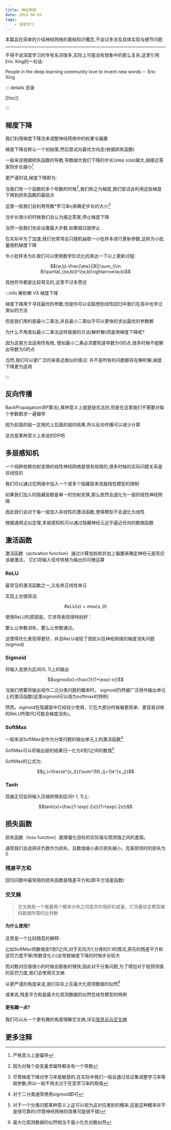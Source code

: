 ```yaml
---
title: 神经网络
date: 2024-06-03
tags:
    - 深度学习
---
```


本篇旨在简单的介绍神经网络的基础知识概念,不会过多涉及具体实现与细节问题

---

不得不说深度学习的专有名词很多,实际上可能没有想象中的那么复杂,这里引用Eric Xing的一句话:

People in the deep learning community love to invent new words  -- Eric Xing

::: details 目录

[[toc]]

:::



## 梯度下降

我们利用梯度下降法来调整神经网络中的权重与偏置

梯度下降会默认一个初始值,然后尝试向最优方向走(依据损失函数)

一般来说根据损失函数的导数,导数越大我们下降的步长(step size)越大,越接近答案则步长越小[^1]

更严谨的说,梯度下降即为:

当我们有一个函数的多个导数的时候[^2],我们称之为梯度,我们尝试会利用这些梯度下降到损失函数的最低点

这里一般我们会利用导数*学习率$\eta$来确定步长的大小[^3]

当步长很小的时候我们会认为接近答案,停止梯度下降

当然一般我们也会设置最大步数,如果超过就停止

在实际中为了加速,我们也常常会只随机抽取一小批样本进行更新参数,这称为小批量随机梯度下降

令小批样本为$B$,我们可以使用数学形式化的表达一下以上更新过程:

$$(w,b)-\frac{\eta}{|B|}\sum_{i\in B}\partial_{(w,b)}l^i(w,b)\rightarrow(w,b)$$

其他符号都是比较常见的,这里不过多赘述


:::info 解析解 VS 梯度下降

梯度下降用于寻找最优的参数,但是你可以会联想到线性回归中我们在高中也学过类似的方法

但是我们用的是最小二乘法,并且最小二乘似乎可以更快的求出最优的参数解

为什么不用类似最小二乘法这样直接的方法(解析解)而是用梯度下降呢?

因为这类方法适用性有限, 譬如最小二乘必须要知道导数为0的点,很多时候不能解出导数为0的点

当然,我们可以更广泛的来表述类似的情况: 并不是所有的问题都存在解析解,梯度下降更为适用

:::

## 反向传播

BackPropagation(BP算法),某种意义上就是链式法则,但是在这里我们不需要对每个参数都求一遍偏导  

因为前面的层一定用的上后面的层的结果,所以反向传播可以减少计算

这也是某种意义上来说的DP吧


## 多层感知机

一个纯粹依赖仿射变换的线性神经网络是很有局限的,很多时候的实际问题关系是非线性的

我们可以通过在网络中加入一个或多个隐藏层来克服线性模型的限制

如果我们加入的隐藏层都是单一的仿射变换,那么依然会退化为一层的线性神经网络

因此我们会对于每一层加入非线性的激活函数,使得模型不会退化为线性

根据通用近似定理,多层感知机可以通过隐藏神经元近乎逼近任何的数据函数



## 激活函数

激活函数（activation function）通过计算加权和并加上偏置来确定神经元是否应该被激活， 它们将输入信号转换为输出的可微运算

### ReLU

最常见的激活函数之一,又名修正线性单元

实现上也很简洁:

$$ReLU(x)=max(x,0)$$

使用ReLU的原因是，它求导表现得特别好：

要么让参数消失，要么让参数通过。 

这使得优化表现得更好，并且ReLU减轻了困扰以往神经网络的梯度消失问题(sigmod)

### Sigmoid

将输入变换为区间(0, 1)上的输出

$$sigmod(x)=\frac{1}{1+\exp(-x)}$$

当我们想要将输出视作二元分类问题的概率时， sigmoid仍然被广泛用作输出单元上的激活函数(这里sigmoid可以视为softmax的特例)

然而，sigmoid在隐藏层中已经较少使用，它在大部分时候被更简单、更容易训练的ReLU所取代(可能会梯度消失)。

### SoftMax

一般来说SoftMax会作为分类问题的输出单元上的激活函数[^4]

SoftMax可以将输出层的结果归一化为0到1之间的数值[^5]

SoftMax的公式为:

$$y_i=\frac{e^{x_i}}{\sum^{N}_{j=1}e^{x_j}}$$

### Tanh

双曲正切会将输入压缩转换到区间(-1, 1)上:

$$tanh(x)=\frac{1-\exp(-2x)}{1+\exp(-2x)}$$


## 损失函数

损失函数（loss function）能够量化目标的实际值与预测值之间的差距。   

通常我们会选择非负数作为损失，且数值越小表示损失越小，完美预测时的损失为0

### 残差平方和

回归问题中最常用的损失函数是残差平方和(即平方误差函数)


### 交叉熵

> 交叉熵是一个衡量两个概率分布之间差异的很好的度量，它测量给定模型编码数据所需的比特数

#### 为什么使用?

这里是一个比较随意的解释:

比如SoftMax将数值变0到1之间,对于实际为1,分类的0.1的情况,原先的残差平方和惩罚力度不够(导数变化小)会导致梯度下降的时候步长较大

而对数对应值很小的时候会膨胀的很快,因此对于分类问题,为了增加对于低预测值的惩罚力度,我们会使用交叉熵

从更严谨的角度来说,我们实际上在最大化观测数据的似然[^6]

或者说,残差平方和是最大化观测数据的似然在线性模型的特例

#### 更有趣一点?

我们可以从一个更有趣的角度理解交叉熵,详见[信息论与交叉熵](/posts/2024-06-05-cross-entropy)







## 更多注释

[^1]: 严格意义上是偏导

[^2]: 因为对每个自变量求偏导都会有一个导数

[^3]: 尽管梯度下降对学习率是敏感的,在实际中我们一般会通过验证集调整学习率等超参数,所以一般不用太过于在意学习率的取值

[^4]: 对于二分类通常使用sigmoid即可

[^5]: 对于一个分类问题某种意义上这可以视为这对应类别的概率,这是这种概率并不是很可靠的(尽管神经网络的效果可能很不错)

[^6]: 最大化观测数据的似然相当于最小化负对数似然